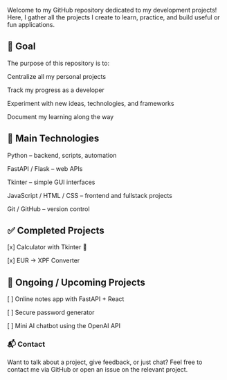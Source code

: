 Welcome to my GitHub repository dedicated to my development projects!
Here, I gather all the projects I create to learn, practice, and build useful or fun applications.

## 🎯 Goal

The purpose of this repository is to:

Centralize all my personal projects

Track my progress as a developer

Experiment with new ideas, technologies, and frameworks

Document my learning along the way


## 🧰 Main Technologies

Python – backend, scripts, automation

FastAPI / Flask – web APIs

Tkinter – simple GUI interfaces

JavaScript / HTML / CSS – frontend and fullstack projects

Git / GitHub – version control


## ✅ Completed Projects

[x] Calculator with Tkinter 🧮

[x] EUR -> XPF Converter


## 🚧 Ongoing / Upcoming Projects

[ ] Online notes app with FastAPI + React

[ ] Secure password generator

[ ] Mini AI chatbot using the OpenAI API


### 📬 Contact

Want to talk about a project, give feedback, or just chat?
Feel free to contact me via GitHub or open an issue on the relevant project.
